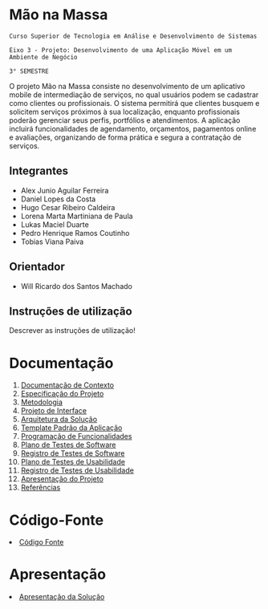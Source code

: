 # Mão na Massa

`Curso Superior de Tecnologia em Análise e Desenvolvimento de Sistemas`

`Eixo 3 - Projeto: Desenvolvimento de uma Aplicação Móvel em um Ambiente de Negócio`

`3° SEMESTRE`

O projeto Mão na Massa consiste no desenvolvimento de um aplicativo mobile de intermediação de serviços, no qual usuários podem se cadastrar como clientes ou profissionais. O sistema permitirá que clientes busquem e solicitem serviços próximos à sua localização, enquanto profissionais poderão gerenciar seus perfis, portfólios e atendimentos. A aplicação incluirá funcionalidades de agendamento, orçamentos, pagamentos online e avaliações, organizando de forma prática e segura a contratação de serviços. 

## Integrantes

* Alex Junio Aguilar Ferreira 
* Daniel Lopes da Costa
* Hugo Cesar Ribeiro Caldeira
* Lorena Marta Martiniana de Paula
* Lukas Maciel Duarte
* Pedro Henrique Ramos Coutinho
* Tobias Viana Paiva

## Orientador

* Will Ricardo dos Santos Machado

## Instruções de utilização

Descrever as instruções de utilização!

# Documentação

<ol>
<li><a href="docs/01-Documentação de Contexto.md"> Documentação de Contexto</a></li>
<li><a href="docs/02-Especificação do Projeto.md"> Especificação do Projeto</a></li>
<li><a href="docs/03-Metodologia.md"> Metodologia</a></li>
<li><a href="docs/04-Projeto de Interface.md"> Projeto de Interface</a></li>
<li><a href="docs/05-Arquitetura da Solução.md"> Arquitetura da Solução</a></li>
<li><a href="docs/06-Template Padrão da Aplicação.md"> Template Padrão da Aplicação</a></li>
<li><a href="docs/07-Programação de Funcionalidades.md"> Programação de Funcionalidades</a></li>
<li><a href="docs/08-Plano de Testes de Software.md"> Plano de Testes de Software</a></li>
<li><a href="docs/09-Registro de Testes de Software.md"> Registro de Testes de Software</a></li>
<li><a href="docs/10-Plano de Testes de Usabilidade.md"> Plano de Testes de Usabilidade</a></li>
<li><a href="docs/11-Registro de Testes de Usabilidade.md"> Registro de Testes de Usabilidade</a></li>
<li><a href="docs/12-Apresentação do Projeto.md"> Apresentação do Projeto</a></li>
<li><a href="docs/13-Referências.md"> Referências</a></li>
</ol>

# Código-Fonte

<li><a href="https://github.com/ICEI-PUC-Minas-PMV-ADS/ICEI-PUC-Minas-ADS-pmv-ads-2025-1-e2-proj-int-t8"> Código Fonte</a></li>

# Apresentação

<li><a href="presentation/README.md"> Apresentação da Solução</a></li>

